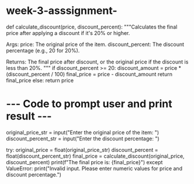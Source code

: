 # week-3-asssignment-
def calculate_discount(price, discount_percent):
  """Calculates the final price after applying a discount if it's 20% or higher.

  Args:
    price: The original price of the item.
    discount_percent: The discount percentage (e.g., 20 for 20%).

  Returns:
    The final price after discount, or the original price if the discount is less than 20%.
  """
  if discount_percent >= 20:
    discount_amount = price * (discount_percent / 100)
    final_price = price - discount_amount
    return final_price
  else:
    return price

# --- Code to prompt user and print result ---

original_price_str = input("Enter the original price of the item: ")
discount_percent_str = input("Enter the discount percentage: ")

try:
  original_price = float(original_price_str)
  discount_percent = float(discount_percent_str)
  final_price = calculate_discount(original_price, discount_percent)
  print(f"The final price is: {final_price}")
except ValueError:
  print("Invalid input. Please enter numeric values for price and discount percentage.")
